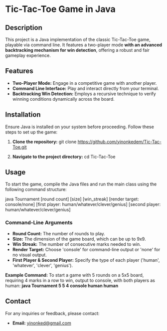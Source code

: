 # Tic-Tac-Toe Game in Java

## Description
This project is a Java implementation of the classic Tic-Tac-Toe game, playable via command line. It features a two-player mode **with an advanced backtracking mechanism for win detection**, offering a robust and fair gameplay experience.

## Features
- **Two-Player Mode:** Engage in a competitive game with another player.
- **Command Line Interface:** Play and interact directly from your terminal.
- **Backtracking Win Detection:** Employs a recursive technique to verify winning conditions dynamically across the board.

## Installation
Ensure Java is installed on your system before proceeding. Follow these steps to set up the game:

1. **Clone the repository:**
git clone https://github.com/yinonkedem/Tic-Tac-Toe.git


2. **Navigate to the project directory:**
cd Tic-Tac-Toe

## Usage
To start the game, compile the Java files and run the main class using the following command structure:

java Tournament [round count] [size] [win_streak] [render target: console/none] [first player: human/whatever/clever/genius] [second player: human/whatever/clever/genius]


### Command-Line Arguments
- **Round Count:** The number of rounds to play.
- **Size:** The dimension of the game board, which can be up to 9x9.
- **Win Streak:** The number of consecutive marks needed to win.
- **Render Target:** Choose 'console' for command-line output or 'none' for no visual output.
- **First Player & Second Player:** Specify the type of each player ('human', 'whatever', 'clever', 'genius').

**Example Command:**
To start a game with 5 rounds on a 5x5 board, requiring 4 marks in a row to win, output to console, with both players as human:
**java Tournament 5 5 4 console human human**

## Contact
For any inquiries or feedback, please contact:
- **Email:** [yinonked@gmail.com](mailto:yinonked@gmail.com)
